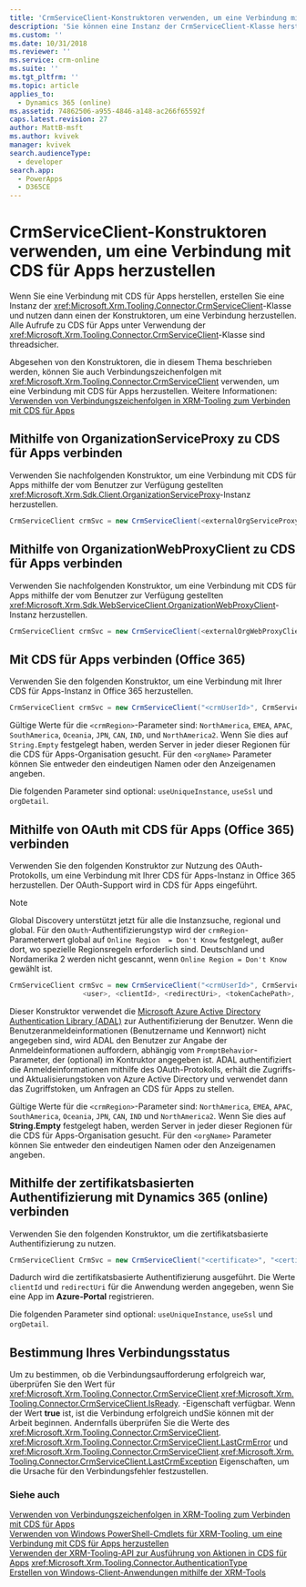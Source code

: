```yaml
---
title: 'CrmServiceClient-Konstruktoren verwenden, um eine Verbindung mit CDS für Apps herzustellen (Common Data Service für Apps) | Microsoft Docs'
description: 'Sie können eine Instanz der CrmServiceClient-Klasse herstellen und nutzen dann einen der Konstruktoren, um eine Verbindung zu Common Data Service für Apps herzustellen.'
ms.custom: ''
ms.date: 10/31/2018
ms.reviewer: ''
ms.service: crm-online
ms.suite: ''
ms.tgt_pltfrm: ''
ms.topic: article
applies_to:
  - Dynamics 365 (online)
ms.assetid: 74862506-a955-4846-a148-ac266f65592f
caps.latest.revision: 27
author: MattB-msft
ms.author: kvivek
manager: kvivek
search.audienceType:
  - developer
search.app:
  - PowerApps
  - D365CE
---
```

# <a name="use-crmserviceclient-constructors-to-connect-to-cds-for-apps"></a>CrmServiceClient-Konstruktoren verwenden, um eine Verbindung mit CDS für Apps herzustellen

Wenn Sie eine Verbindung mit CDS für Apps herstellen, erstellen Sie eine Instanz der <xref:Microsoft.Xrm.Tooling.Connector.CrmServiceClient>-Klasse und nutzen dann einen der Konstruktoren, um eine Verbindung herzustellen. Alle Aufrufe zu CDS für Apps unter Verwendung der <xref:Microsoft.Xrm.Tooling.Connector.CrmServiceClient>-Klasse sind threadsicher.  
  
Abgesehen von den Konstruktoren, die in diesem Thema beschrieben werden, können Sie auch Verbindungszeichenfolgen mit <xref:Microsoft.Xrm.Tooling.Connector.CrmServiceClient> verwenden, um eine Verbindung mit CDS für Apps herzustellen. Weitere Informationen: [Verwenden von Verbindungszeichenfolgen in XRM-Tooling zum Verbinden mit CDS für Apps](use-connection-strings-xrm-tooling-connect.md)  
  
<a name="orgServiceproxy"></a>

## <a name="connect-to-cds-for-apps-using-organizationserviceproxy"></a>Mithilfe von OrganizationServiceProxy zu CDS für Apps verbinden

 Verwenden Sie nachfolgenden Konstruktor, um eine Verbindung mit CDS für Apps mithilfe der vom Benutzer zur Verfügung gestellten <xref:Microsoft.Xrm.Sdk.Client.OrganizationServiceProxy>-Instanz herzustellen.  
  
```csharp
CrmServiceClient crmSvc = new CrmServiceClient(<externalOrgServiceProxy>);  
```  
  
<a name="orgWebProxyClient"></a>

## <a name="connect-to-cds-for-apps-using-organizationwebproxyclient"></a>Mithilfe von OrganizationWebProxyClient zu CDS für Apps verbinden

 Verwenden Sie nachfolgenden Konstruktor, um eine Verbindung mit CDS für Apps mithilfe der vom Benutzer zur Verfügung gestellten <xref:Microsoft.Xrm.Sdk.WebServiceClient.OrganizationWebProxyClient>-Instanz herzustellen.  
  
```csharp
CrmServiceClient crmSvc = new CrmServiceClient(<externalOrgWebProxyClient>);  
```  
  
<a name="Office365"></a>

## <a name="connect-to-cds-for-apps-office-365"></a>Mit CDS für Apps verbinden (Office 365)

 Verwenden Sie den folgenden Konstruktor, um eine Verbindung mit Ihrer CDS für Apps-Instanz in Office 365 herzustellen.  
  
```csharp  
CrmServiceClient crmSvc = new CrmServiceClient("<crmUserId>", CrmServiceClient.MakeSecureString("<crmPassword>"), "<crmRegion>", "<orgName>", useUniqueInstance:false, useSsl:false, <orgDetail>, isOffice365:false);  
```  
  
 Gültige Werte für die `<crmRegion>`-Parameter sind:  `NorthAmerica`, `EMEA`, `APAC`, `SouthAmerica`,  `Oceania`, `JPN`, `CAN`, `IND`, und `NorthAmerica2`. Wenn Sie dies auf `String.Empty` festgelegt haben, werden Server in jeder dieser Regionen für die CDS für Apps-Organisation gesucht. Für den `<orgName>` Parameter können Sie entweder den eindeutigen Namen oder den Anzeigenamen angeben.  
  
 Die folgenden Parameter sind optional:  `useUniqueInstance`, `useSsl` und `orgDetail`.  
  
<a name="Office365oAuth"></a>

## <a name="connect-to-cds-for-apps-office-365-using-oauth"></a>Mithilfe von OAuth mit CDS für Apps (Office 365) verbinden
 
 Verwenden Sie den folgenden Konstruktor zur Nutzung des OAuth-Protokolls, um eine Verbindung mit Ihrer CDS für Apps-Instanz in Office 365 herzustellen. Der OAuth-Support wird in CDS für Apps eingeführt.  
  
> [!NOTE]
>  Global Discovery unterstützt jetzt für alle die Instanzsuche, regional und global. Für den `OAuth`-Authentifizierungstyp wird der `crmRegion`-Parameterwert global auf `Online Region  = Don't Know` festgelegt, außer dort, wo spezielle Regionsregeln erforderlich sind. Deutschland und Nordamerika 2 werden nicht gescannt, wenn `Online Region = Don't Know` gewählt ist.

```csharp  
CrmServiceClient crmSvc = new CrmServiceClient("<crmUserId>", CrmServiceClient.MakeSecureString("<crmPassword>"), "<crmRegion>", "<orgName>", useUniqueInstance:false, <orgDetail>,  
                  <user>, <clientId>, <redirectUri>, <tokenCachePath>, <externalOrgWebProxyClient>, PromptBehavior.Auto);  
```  
  
 Dieser Konstruktor verwendet die [Microsoft Azure Active Directory Authentication Library (ADAL)](/azure/active-directory/develop/active-directory-authentication-libraries) zur Authentifizierung der Benutzer. Wenn die Benutzeranmeldeinformationen (Benutzername und Kennwort) nicht angegeben sind, wird ADAL den Benutzer zur Angabe der Anmeldeinformationen auffordern, abhängig vom `PromptBehavior`-Parameter, der (optional) im Kontruktor angegeben ist. ADAL authentifiziert die Anmeldeinformationen mithilfe des OAuth-Protokolls, erhält die Zugriffs- und Aktualisierungstoken von Azure Active Directory und verwendet dann das Zugriffstoken, um Anfragen an CDS für Apps zu stellen.  
  
 Gültige Werte für die `<crmRegion>`-Parameter sind: `NorthAmerica`, `EMEA`, `APAC`, `SouthAmerica`, `Oceania`, `JPN`, `CAN`, `IND` und `NorthAmerica2`. Wenn Sie dies auf **String.Empty** festgelegt haben, werden Server in jeder dieser Regionen für die CDS für Apps-Organisation gesucht. Für den `<orgName>` Parameter können Sie entweder den eindeutigen Namen oder den Anzeigenamen angeben.  
  
<!-- No on-premises or IFD enabled for this version yet
<a name="ActiveDirectory"></a>

## Connect to CDS for Apps on-premises (Active Directory)

Use the following constructor to connect to an on-premises instance with Active Directory authentication.  
  
```csharp  
CrmServiceClient crmSvc = new CrmServiceClient(new System.Net.NetworkCredential("<credential>"), authType, "<hostName>", "<port>", "<orgName>", useUniqueInstance:false, useSsl:false, <orgDetail>);  
  
```  
  
 This will run an Active Directory authentication based on the specified domain. For the `<hostName>` parameter, specify the host name of your CDS for Apps server, for example: `cdstest`. For the `<orgName>` parameter, you can specify either the unique or friendly name.  
The following parameters are optional: `useUniqueInstance`, `useSsl`, and `orgDetail`.  
  
<a name="IFD"></a> 
  
## Connect to CDS for Apps Internet-facing deployment (IFD) 
 
 Use the following constructor to connect to a CDS for Apps IFD instance.  
  
```csharp
CrmServiceClient crmSvc = new CrmServiceClient(new System.Net.NetworkCredential("<credential>"), authType, "<hostName>", "<port>", "<orgName>", useUniqueInstance:false, useSsl:false, <orgDetail>);  
  
```  
  
 This will run a claims-based authentication based on the specified local domain. This is useful for customers that use AD FS, and have configured their CDS for Apps server as claims, where the user population lives in the same AD FS domain as the CDS for Apps server. For the `<hostName>` parameter, specify the host name of your CDS for Apps server, for example, `cdstest`. For the `<orgName>` parameter, you can specify either the unique or friendly name.  
  
 The following parameters are optional: `useUniqueInstance`,  `useSsl`, and `orgDetail`.  
  
<a name="OPoAuth"></a> 

## Connect to CDS for Apps Internet-facing deployment (IFD) using OAuth

 Use the following constructor to use the OAuth protocol in Active Directory Federation Services (AD FS) in Windows Server 2012 R2 to connect to a CDS for Apps IFD instance. For this constructor to work, the computer where CDS for Apps is installed must have been configured to use AD FS 2.2 as the security token service (STS).  
  
```csharp
CrmServiceClient crmSvc = new CrmServiceClient("<crmUserId>", CrmServiceClient.MakeSecureString("<crmPassword>"), "<domain>","<homeRealm>", "<hostName>", "<port>", "<orgName>", useSsl, useUniqueInstance,   
                        <orgDetail>, <user>, <clientId>, <redirectUri>, <tokenCachePath>, externalOrgWebProxyClient, PromptBehavior.Auto);  
  
```  
 The `clientId` and `redirectUri` values for the application supporting OAuth should be registered in the IFD server.  
  
 If the user credentials (user name and password) aren’t specified, ADAL prompts the user to provide the credentials depending on the `PromptBehavior` parameter (optional) specified in the constructor. ADAL authenticates the user using the security token from AD FS, and uses the token to perform actions in CDS for Apps.  
  
<a name="ClaimsBased"></a>
   
## Connect to CDS for Apps (claims-based)
  
 Use the following constructor to use claims-based authentication.  
  
```  
CrmServiceClient crmSvc = new CrmServiceClient(new System.Net.NetworkCredential("<UserId>", "<password>", “<domain>”, "<homeRealm>"),"<hostName>", "<port>", "<orgName>");    
```  
  
 This will run a claims-based authentication against the specified Home realm. This is useful for customers that use AD FS, and have configured their CDS for Apps server as claims, where the user population lives in the same AD FS domain as the CDS for Apps server. For the `<hostName>` parameter, specify the host name of your CDS for Apps server, for example, `cdstest`. For the `<orgName>` parameter, you can specify either the unique or friendly name.  
   -->
  
 ## <a name="connect-to-dynamics-365-online-using-certificate-based-authentication"></a>Mithilfe der zertifikatsbasierten Authentifizierung mit Dynamics 365 (online) verbinden
 Verwenden Sie den folgenden Konstruktor, um die zertifikatsbasierte Authentifizierung zu nutzen.
 
 ```csharp
 CrmServiceClient CrmSvc = new CrmServiceClient("<certificate>", "<certificateStoreName>", "<certificateThumbPrint>", "<instanceUrl>", <useUniqueInstance>, <orgDetail>, <clientId>, <redirectUri>, <tokenCachePath>);
 ```
 Dadurch wird die zertifikatsbasierte Authentifizierung ausgeführt. Die Werte `clientId` und `redirectUri` für die Anwendung werden angegeben, wenn Sie eine App im **Azure-Portal** registrieren. 
 
 Die folgenden Parameter sind optional: `useUniqueInstance`,  `useSsl` und `orgDetail`.
 
<a name="Determine"></a>

## <a name="determine-your-connection-status"></a>Bestimmung Ihres Verbindungsstatus
 
 Um zu bestimmen, ob die Verbindungsaufforderung erfolgreich war, überprüfen Sie den Wert für <xref:Microsoft.Xrm.Tooling.Connector.CrmServiceClient>.<xref:Microsoft.Xrm.Tooling.Connector.CrmServiceClient.IsReady>. -Eigenschaft verfügbar. Wenn der Wert **true** ist, ist die Verbindung erfolgreich undSie können mit der Arbeit beginnen. Andernfalls überprüfen Sie die Werte des <xref:Microsoft.Xrm.Tooling.Connector.CrmServiceClient>. <xref:Microsoft.Xrm.Tooling.Connector.CrmServiceClient.LastCrmError> und <xref:Microsoft.Xrm.Tooling.Connector.CrmServiceClient>.<xref:Microsoft.Xrm.Tooling.Connector.CrmServiceClient.LastCrmException> Eigenschaften, um die Ursache für den Verbindungsfehler festzustellen.  
  
### <a name="see-also"></a>Siehe auch

[Verwenden von Verbindungszeichenfolgen in XRM-Tooling zum Verbinden mit CDS für Apps](use-connection-strings-xrm-tooling-connect.md)<br />
[Verwenden von Windows PowerShell-Cmdlets für XRM-Tooling, um eine Verbindung mit CDS für Apps herzustellen](use-powershell-cmdlets-xrm-tooling-connect.md)<br />
[Verwenden der XRM-Tooling-API zur Ausführung von Aktionen in CDS für Apps](use-xrm-tooling-execute-actions.md)
<xref:Microsoft.Xrm.Tooling.Connector.AuthenticationType><br />
[Erstellen von Windows-Client-Anwendungen mithilfe der XRM-Tools](build-windows-client-applications-xrm-tools.md)
<!-- TODO:[Sample: Quick Start for CDS for Apps](../sample-quick-start.md)-->

